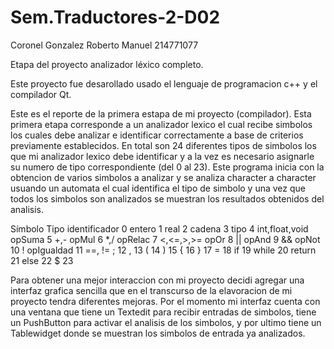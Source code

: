 # Sem.Traductores-2-D02
Coronel Gonzalez Roberto Manuel 
214771077

Etapa del proyecto analizador léxico completo.

Este proyecto fue desarollado usado el lenguaje de programacion c++ y el compilador Qt.

Este es el reporte de la primera estapa de mi proyecto (compilador). Esta primera etapa corresponde a un analizador lexico el cual recibe simbolos los cuales
debe analizar e identificar correctamente a base de criterios previamente establecidos. En total son 24 diferentes tipos de simbolos los que mi analizador lexico debe 
identificar y a la vez es necesario asignarle su numero de tipo correspondiente (del 0 al 23). Este programa inicia con la obtencion de varios simbolos a analizar y se analiza
character a character usuando un automata el cual identifica el tipo de simbolo y una vez que todos los simbolos son analizados se muestran los resultados obtenidos del analisis.

Símbolo Tipo
identificador 0
entero 1
real 2
cadena 3
tipo 4 int,float,void
opSuma 5 +,-
opMul 6 *,/
opRelac 7 <,<=,>,>=
opOr 8 ||
opAnd 9 &&
opNot 10 !
opIgualdad 11 ==, !=
; 12
, 13
( 14
) 15
{ 16
} 17
= 18
if 19
while 20
return 21
else 22
$ 23

Para obtener una mejor interaccion con mi proyecto decidi agregar una interfaz grafica sencilla que en el transcurso de la elavoracion de mi proyecto tendra diferentes
mejoras. Por el momento mi interfaz cuenta con una ventana que tiene un Textedit para recibir entradas de simbolos, tiene un PushButton para activar el analisis de los simbolos,
y por ultimo tiene un Tablewidget donde se muestran los simbolos de entrada ya analizados.



